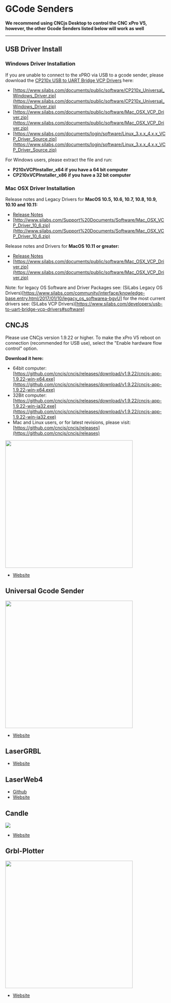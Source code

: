# GCode Senders

**We recommend using CNCjs Desktop to control the CNC xPro V5, however, the other Gcode Senders listed below will work as well**    
***
## USB Driver Install
### Windows Driver Installation
If you are unable to connect to the xPRO via USB to a gcode sender, please download the [CP210x USB to UART Bridge VCP Drivers](https://www.silabs.com/developers/usb-to-uart-bridge-vcp-drivers#software) here:
- [https://www.silabs.com/documents/public/software/CP210x_Universal_Windows_Driver.zip](https://www.silabs.com/documents/public/software/CP210x_Universal_Windows_Driver.zip)
- [https://www.silabs.com/documents/public/software/Mac_OSX_VCP_Driver.zip](https://www.silabs.com/documents/public/software/Mac_OSX_VCP_Driver.zip)
- [https://www.silabs.com/documents/login/software/Linux_3.x.x_4.x.x_VCP_Driver_Source.zip](https://www.silabs.com/documents/login/software/Linux_3.x.x_4.x.x_VCP_Driver_Source.zip)

For Windows users, please extract the file and run:
- **P210xVCPInstaller_x64 if you have a 64 bit computer**
- **CP210xVCPInstaller_x86 if you have a 32 bit computer**

### Mac OSX Driver Installation

Release notes and Legacy Drivers for **MacOS 10.5, 10.6, 10.7, 10.8, 10.9, 10.10 and 10.11:**
- [Release Notes](http://www.silabs.com/Support%20Documents/Software/Mac_OSX_VCP_Driver_10_6_Release_Notes.txt)
- [http://www.silabs.com/Support%20Documents/Software/Mac_OSX_VCP_Driver_10_6.zip](http://www.silabs.com/Support%20Documents/Software/Mac_OSX_VCP_Driver_10_6.zip)

Release notes and Drivers for **MacOS 10.11 or greater:**
- [Release Notes](https://www.silabs.com/documents/public/release-notes/Mac_OSX_VCP_Driver_Release_Notes.txt)
- [https://www.silabs.com/documents/public/software/Mac_OSX_VCP_Driver.zip](https://www.silabs.com/documents/public/software/Mac_OSX_VCP_Driver.zip)

Note: for legacy OS Software and Driver Packages see: (SiLabs Legacy OS Drivers)[https://www.silabs.com/community/interface/knowledge-base.entry.html/2017/01/10/legacy_os_softwarea-bgvU]
for the most current drivers see: (SiLabs VCP Drivers)[https://www.silabs.com/developers/usb-to-uart-bridge-vcp-drivers#software]

## CNCJS

Please use CNCjs version 1.9.22 or higher.  To make the xPro V5 reboot on connection (recommended for USB use), select the "Enable hardware flow control" option.

**Download it here:** 
- 64bit computer: 
[https://github.com/cncjs/cncjs/releases/download/v1.9.22/cncjs-app-1.9.22-win-x64.exe](https://github.com/cncjs/cncjs/releases/download/v1.9.22/cncjs-app-1.9.22-win-x64.exe)
- 32Bit computer: 
[https://github.com/cncjs/cncjs/releases/download/v1.9.22/cncjs-app-1.9.22-win-ia32.exe](https://github.com/cncjs/cncjs/releases/download/v1.9.22/cncjs-app-1.9.22-win-ia32.exe) 
- Mac and Linux users, or for latest revisions, please visit: [https://github.com/cncjs/cncjs/releases](https://github.com/cncjs/cncjs/releases)

<img src="https://cloud.githubusercontent.com/assets/447801/24392019/aa2d725e-13c4-11e7-9538-fd5f746a2130.png" width="400">

* [Website](https://cnc.js.org/) 

## Universal Gcode Sender

<img src="http://winder.github.io/ugs_website/img/platform/screenshot.png" width="400">

* [Website](http://winder.github.io/ugs_website/)

## LaserGRBL

* [Website](http://lasergrbl.com/en/)

## LaserWeb4

* [Github](https://github.com/LaserWeb/LaserWeb4)
* [Website](https://cncpro.yurl.ch/)

## Candle

![](https://github.com/Denvi/Candle/raw/master/screenshots/screenshot_heightmap_original.png)

* [Website](https://github.com/Denvi/Candle)

## Grbl-Plotter

<img src="https://github.com/svenhb/GRBL-Plotter/raw/master/doc/GRBLPlotter_GUI.png" width="400">

* [Website](https://github.com/svenhb/GRBL-Plotter)
